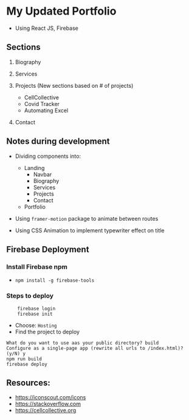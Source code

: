 # My Updated Portfolio
- Using React JS, Firebase
## Sections
1. Biography
2. Services
3. Projects (New sections based on # of projects)
    - CellCollective
    - Covid Tracker
    - Automating Excel

4. Contact

## Notes during development
- Dividing components into:
    - Landing
        - Navbar
        - Biography
        - Services
        - Projects
        - Contact
    - Portfolio

- Using `framer-motion` package to animate between routes  
- Using CSS Animation to implement typewriter effect on title

## Firebase Deployment
### Install Firebase npm
- ```npm install -g firebase-tools```

### Steps to deploy
```
    firebase login 
    firebase init
``` 
- Choose: `Hosting`
- Find the project to deploy
```
What do you want to use aas your public directory? build
Configure as a single-page app (rewrite all urls to /index.html)? (y/N) y
npm run build
firebase deploy
```

## Resources:
- https://iconscout.com/icons
- https://stackoverflow.com
- https://cellcollective.org
